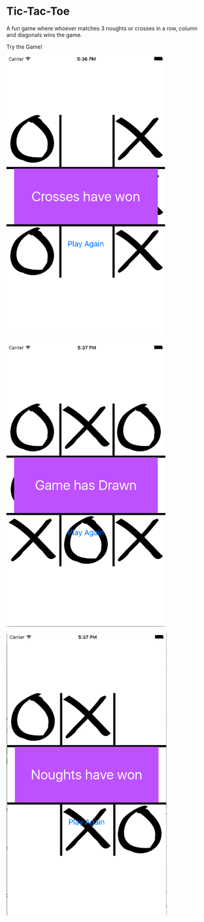 # Tic-Tac-Toe
A fun game where whoever matches 3 noughts or crosses in a row, column and diagonals wins the game.

Try the Game!

![Alt text](https://github.com/pranav0705/Tic-Tac-Toe/blob/master/Tic%20Tac%20Toe/screenshots/Screen%20Shot%202016-08-14%20at%205.36.22%20PM.png)

![Alt text](https://github.com/pranav0705/Tic-Tac-Toe/blob/master/Tic%20Tac%20Toe/screenshots/Screen%20Shot%202016-08-14%20at%205.37.03%20PM.png)

![Alt text](https://github.com/pranav0705/Tic-Tac-Toe/blob/master/Tic%20Tac%20Toe/screenshots/Screen%20Shot%202016-08-14%20at%205.37.19%20PM.png)
